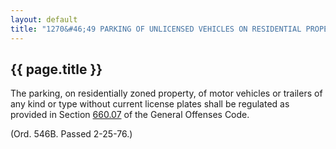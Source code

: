 ---
layout: default 
title: "1270&#46;49 PARKING OF UNLICENSED VEHICLES ON RESIDENTIAL PROPERTY."---

{{ page.title }}
----------------

The parking, on residentially zoned property, of motor vehicles or
trailers of any kind or type without current license plates shall be
regulated as provided in Section [660.07](35a81684.html) of the General
Offenses Code.

(Ord. 546B. Passed 2-25-76.)
